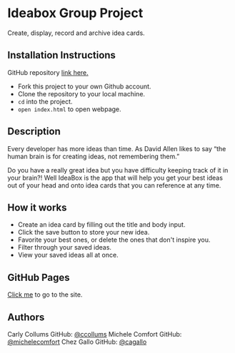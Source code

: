 # Ideabox Group Project
Create, display, record and archive idea cards.

## Installation Instructions

GitHub repository <a href="https://github.com/michelecomfort/ideabox">link here.</a>

- Fork this project to your own Github account.
- Clone the repository to your local machine.
- `cd` into the project.
- `open index.html` to open webpage.

## Description
Every developer has more ideas than time. As David Allen likes to say “the human brain is for creating ideas, not remembering them.”

Do you have a really great idea but you have difficulty keeping track of it in  your brain?! Well IdeaBox is the app that will help you get your best ideas out of your head and onto idea cards that you can reference at any time.

## How it works

- Create an idea card by filling out the title and body input.
- Click the save button to store your new idea.
- Favorite your best ones, or delete the ones that don't inspire you.
- Filter through your saved ideas.
- View your saved ideas all at once.

## GitHub Pages

<a href="https://michelecomfort.github.io/ideabox/">Click me</a> to go to the site.

## Authors

Carly Collums GitHub: <a href="https://github.com/ccollums">@ccollums</a>
Michele Comfort GitHub: <a href="https://github.com/michelecomfort">@michelecomfort</a>
Chez Gallo GitHub: <a href="https://github.com/cagallo">@cagallo</a>
